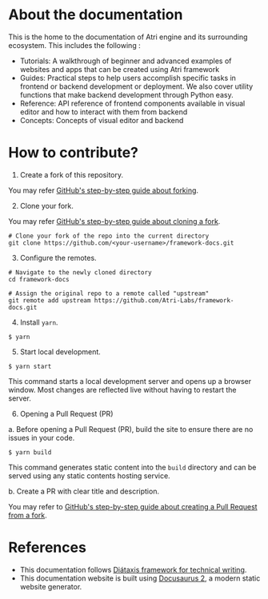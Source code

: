 # About the documentation

This is the home to the documentation of Atri engine and its surrounding ecosystem. This includes the following :

- Tutorials: A walkthrough of beginner and advanced examples of websites and apps that can be created using Atri framework
- Guides: Practical steps to help users accomplish specific tasks in frontend or backend development or deployment. We also cover utility functions that make backend development through Python easy. 
- Reference: API reference of frontend components available in visual editor and how to interact with them from backend
- Concepts: Concepts of visual editor and backend 

# How to contribute?

1. Create a fork of this repository. 

You may refer [GitHub's step-by-step guide about forking](https://docs.github.com/en/get-started/quickstart/fork-a-repo#forking-a-repository).

2. Clone your fork. 

You may refer [GitHub's step-by-step guide about cloning a fork](https://docs.github.com/en/get-started/quickstart/contributing-to-projects#cloning-a-fork).

```shell
# Clone your fork of the repo into the current directory
git clone https://github.com/<your-username>/framework-docs.git
```

3. Configure the remotes. 

```shell
# Navigate to the newly cloned directory
cd framework-docs

# Assign the original repo to a remote called "upstream"
git remote add upstream https://github.com/Atri-Labs/framework-docs.git
```

4. Install `yarn`. 
```
$ yarn
```

5. Start local development. 

```
$ yarn start
```

This command starts a local development server and opens up a browser window. Most changes are reflected live without having to restart the server.

6. Opening a Pull Request (PR)

a. Before opening a Pull Request (PR), build the site to ensure there are no issues in your code. 

```
$ yarn build
```

This command generates static content into the `build` directory and can be served using any static contents hosting service.

b. Create a PR with clear title and description.

You may refer to [GitHub's step-by-step guide about creating a Pull Request from a fork](https://docs.github.com/en/pull-requests/collaborating-with-pull-requests/proposing-changes-to-your-work-with-pull-requests/creating-a-pull-request-from-a-fork).

# References
- This documentation follows [Diátaxis framework for technical writing](https://diataxis.fr/). 
- This documentation website is built using [Docusaurus 2](https://docusaurus.io/), a modern static website generator.